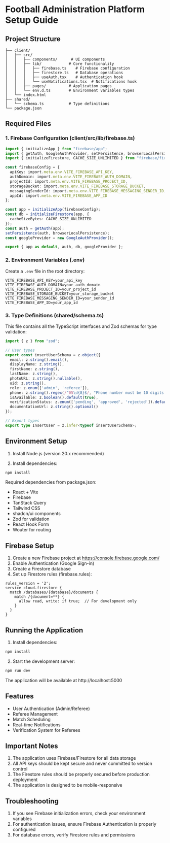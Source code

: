 # Football Administration Platform Setup Guide

## Project Structure
```
├── client/
│   ├── src/
│   │   ├── components/      # UI components
│   │   ├── lib/            # Core functionality
│   │   │   ├── firebase.ts    # Firebase configuration
│   │   │   ├── firestore.ts   # Database operations
│   │   │   ├── useAuth.tsx    # Authentication hook
│   │   │   └── useNotifications.tsx  # Notifications hook
│   │   ├── pages/          # Application pages
│   │   └── env.d.ts        # Environment variables types
│   └── index.html
├── shared/
│   └── schema.ts           # Type definitions
└── package.json
```

## Required Files

### 1. Firebase Configuration (client/src/lib/firebase.ts)
```typescript
import { initializeApp } from "firebase/app";
import { getAuth, GoogleAuthProvider, setPersistence, browserLocalPersistence } from "firebase/auth";
import { initializeFirestore, CACHE_SIZE_UNLIMITED } from "firebase/firestore";

const firebaseConfig = {
  apiKey: import.meta.env.VITE_FIREBASE_API_KEY,
  authDomain: import.meta.env.VITE_FIREBASE_AUTH_DOMAIN,
  projectId: import.meta.env.VITE_FIREBASE_PROJECT_ID,
  storageBucket: import.meta.env.VITE_FIREBASE_STORAGE_BUCKET,
  messagingSenderId: import.meta.env.VITE_FIREBASE_MESSAGING_SENDER_ID,
  appId: import.meta.env.VITE_FIREBASE_APP_ID
};

const app = initializeApp(firebaseConfig);
const db = initializeFirestore(app, {
  cacheSizeBytes: CACHE_SIZE_UNLIMITED
});
const auth = getAuth(app);
setPersistence(auth, browserLocalPersistence);
const googleProvider = new GoogleAuthProvider();

export { app as default, auth, db, googleProvider };
```

### 2. Environment Variables (.env)
Create a `.env` file in the root directory:
```env
VITE_FIREBASE_API_KEY=your_api_key
VITE_FIREBASE_AUTH_DOMAIN=your_auth_domain
VITE_FIREBASE_PROJECT_ID=your_project_id
VITE_FIREBASE_STORAGE_BUCKET=your_storage_bucket
VITE_FIREBASE_MESSAGING_SENDER_ID=your_sender_id
VITE_FIREBASE_APP_ID=your_app_id
```

### 3. Type Definitions (shared/schema.ts)
This file contains all the TypeScript interfaces and Zod schemas for type validation:
```typescript
import { z } from "zod";

// User types
export const insertUserSchema = z.object({
  email: z.string().email(),
  displayName: z.string(),
  firstName: z.string(),
  lastName: z.string(),
  photoURL: z.string().nullable(),
  uid: z.string(),
  role: z.enum(['admin', 'referee']),
  phone: z.string().regex(/^05\d{8}$/, "Phone number must be 10 digits and start with 05").optional(),
  isAvailable: z.boolean().default(true),
  verificationStatus: z.enum(['pending', 'approved', 'rejected']).default('pending'),
  documentationUrl: z.string().optional()
});

// Export types
export type InsertUser = z.infer<typeof insertUserSchema>;
```

## Environment Setup

1. Install Node.js (version 20.x recommended)

2. Install dependencies:
```bash
npm install
```

Required dependencies from package.json:
- React + Vite
- Firebase
- TanStack Query
- Tailwind CSS
- shadcn/ui components
- Zod for validation
- React Hook Form
- Wouter for routing

## Firebase Setup

1. Create a new Firebase project at https://console.firebase.google.com/
2. Enable Authentication (Google Sign-in)
3. Create a Firestore database
4. Set up Firestore rules (firebase.rules):
```
rules_version = '2';
service cloud.firestore {
  match /databases/{database}/documents {
    match /{document=**} {
      allow read, write: if true;  // For development only
    }
  }
}
```

## Running the Application

1. Install dependencies:
```bash
npm install
```

2. Start the development server:
```bash
npm run dev
```

The application will be available at http://localhost:5000

## Features
- User Authentication (Admin/Referee)
- Referee Management
- Match Scheduling
- Real-time Notifications
- Verification System for Referees

## Important Notes
1. The application uses Firebase/Firestore for all data storage
2. All API keys should be kept secure and never committed to version control
3. The Firestore rules should be properly secured before production deployment
4. The application is designed to be mobile-responsive

## Troubleshooting
1. If you see Firebase initialization errors, check your environment variables
2. For authentication issues, ensure Firebase Authentication is properly configured
3. For database errors, verify Firestore rules and permissions